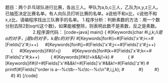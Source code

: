 题目：两个乒乓球队进行比赛，各出三人。甲队为a,b,c三人，乙队为x,y,z三人。已抽签决定比赛名单。有人向队员打听比赛的名单。a说他不和x比，c说他不和x,z比，请编程序找出三队赛手的名单。 
1.程序分析：判断素数的方法：用一个数分别去除2到sqrt(这个数)，如果能被整除，则表明此数不是素数，反之是素数。 　　　　　　
2.程序源代码：
[code=java]
main()
{
	#[Keywords]char #i,j,k;/*i是a的对手，j是b的对手，k是c的对手*/
	#[Keywords]for#(i=#[Fields]'x'#;i<=#[Fields]'z'#;i++)
　 		#[Keywords]for#(j=#[Fields]'x'#;j<=#[Fields]'z'#;j++)
　 		{
　 			#[Keywords]if#(i!=j)
　　			#[Keywords]for#(k=#[Fields]'x'#;k<=#[Fields]'z'#;k++)
　　 			{ 
					#[Keywords]if#(i!=k&&j!=k)
	#　　　 			{
						#[Keywords]if#(i!=#[Fields]'x'#&&k!=#[Fields]'x'#&&k!=#[Fields]'z'#)
	#　　　					printf(#[Fields]"order is a--%c\tb--%c\tc--%c\n"#,i,j,k);
	#　　　 			#}
　　			#}
　 		#}
#}
[/code]